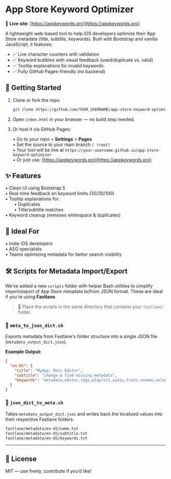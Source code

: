 # App Store Keyword Optimizer

🔗 **Live site**: [https://appkeywords.pro](https://appkeywords.pro)

A lightweight web-based tool to help iOS developers optimize their App Store metadata (title, subtitle, keywords). Built with Bootstrap and vanilla JavaScript, it features:

- ✅ Live character counters with validation  
- ✅ Keyword bubbles with visual feedback (used/duplicate vs. valid)  
- ✅ Tooltip explanations for invalid keywords  
- ✅ Fully GitHub Pages–friendly (no backend)

## 🚀 Getting Started

1. Clone or fork the repo:
   ```bash
   git clone https://github.com/YOUR_USERNAME/app-store-keyword-optimizer.git
   ```

2. Open `index.html` in your browser — no build step needed.

3. Or host it via GitHub Pages:

   • Go to your repo > **Settings** > **Pages**  
   • Set the source to your main branch `/ (root)`  
   • Your tool will be live at `https://your-username.github.io/app-store-keyword-optimizer`  
   • Or just use: [https://appkeywords.pro](https://appkeywords.pro)

## ✨ Features

• Clean UI using Bootstrap 5  
• Real-time feedback on keyword limits (30/30/100)  
• Tooltip explanations for:  
  • Duplicates  
  • Title/subtitle matches  
• Keyword cleanup (removes whitespace & duplicates)

## 🧠 Ideal For

• Indie iOS developers  
• ASO specialists  
• Teams optimizing metadata for better search visibility

## 🛠 Scripts for Metadata Import/Export

We’ve added a new `scripts` folder with helper Bash utilities to simplify import/export of App Store metadata to/from JSON format. These are ideal if you're using **Fastlane**.

> 📌 Place the scripts in the same directory that contains your `fastlane/` folder.

### 🔄 `meta_to_json_dict.sh`

Exports metadata from Fastlane's folder structure into a single JSON file (`metadata_output_dict.json`).

**Example Output:**
```json
{
  "en-US": {
    "title": "MyApp: Docs Editor",
    "subtitle": "change & find missing metadata",
    "keywords": "metadata,editor,tags,playlist,audio,track,rename,volume,bitrate,cover,organizer,cloud,support,artist,composer"
  }
}
```

### 🔁 `json_dict_to_meta.sh`

Takes `metadata_output_dict.json` and writes back the localized values into their respective Fastlane folders:

```bash
fastlane/metadata/en-US/name.txt
fastlane/metadata/en-US/subtitle.txt
fastlane/metadata/en-US/keywords.txt
```

---

## 📝 License

MIT — use freely, contribute if you’d like!